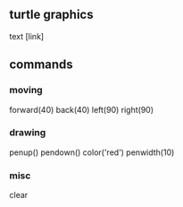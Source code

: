 ## turtle graphics
text
[link]

## commands

### moving
forward(40)
back(40)
left(90)
right(90)

### drawing
penup()
pendown()
color('red')
penwidth(10)

### misc
clear
